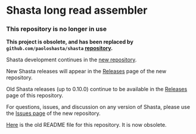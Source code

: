 # Shasta long read assembler

### This repository is no longer in use

**This project is obsolete, and has been replaced by
`github.com/paoloshasta/shasta`
[repository](https://github.com/paoloshasta/shasta).**

Shasta development continues in the
[new repository](https://github.com/paoloshasta/shasta).

New Shasta releases will appear in the
[Releases](https://github.com/paoloshasta/shasta/releases) page of the new repository.

Old Shasta releases (up to 0.10.0) continue to be available in the
[Releases](https://github.com/chanzuckerberg/shasta/releases) page of this repository.

For questions, issues, and discussion on any version of Shasta, please use the
[Issues page](https://github.com/paoloshasta/shasta/issues)
of the new repository.

[Here](OLD-README.md)
is the old README file for this repository. It is now obsolete.
